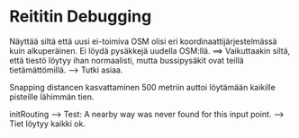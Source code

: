 # Reititin Debugging

Näyttää siltä että uusi ei-toimiva OSM olisi eri koordinaattijärjestelmässä kuin alkuperäinen.
Ei löydä pysäkkejä uudella OSM:llä.
==> Vaikuttaakin siltä, että tiestö löytyy ihan normaalisti, mutta bussipysäkit ovat teillä tietämättömillä. --> Tutki asiaa.

 
Snapping distancen kasvattaminen 500 metriin auttoi löytämään kaikille pisteille lähimmän tien.

initRouting -->  Test: A nearby way was never found for this input point. --> Tiet löytyy kaikki ok.


